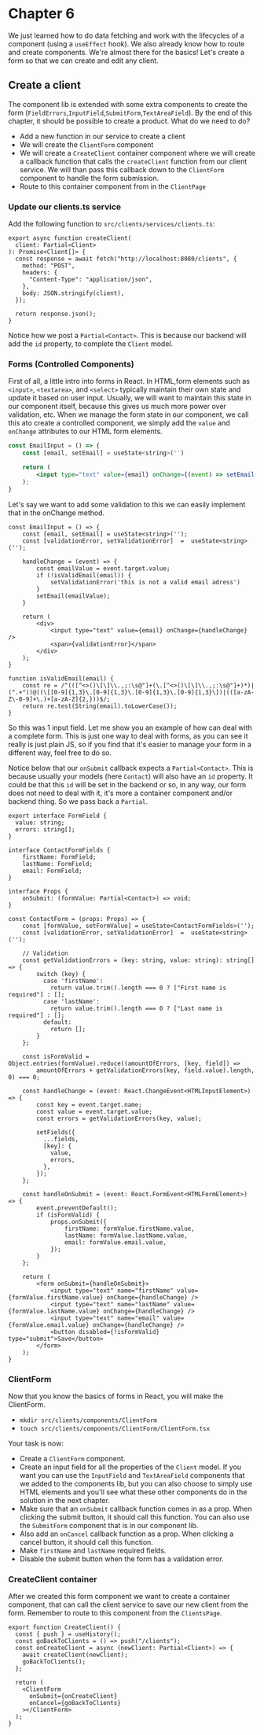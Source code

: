 # Chapter 6

We just learned how to do data fetching and work with the lifecycles of a component (using a `useEffect` hook).
We also already know how to route and create components. We're almost there for the basics! Let's create a form
so that we can create and edit any client.

## Create a client

The component lib is extended with some extra components to create the form (`FieldErrors`,`InputField`,`SubmitForm`,`TextAreaField`).
By the end of this chapter, it should be possible to create a product. What do we need to do?
- Add a new function in our service to create a client
- We will create the `ClientForm` component
- We will create a `CreateClient` container component where we will create a callback function that calls the `createClient` function
from our client service. We will than pass this callback down to the `ClientForm` component to handle the form submission.
- Route to this container component from in the `ClientPage`

### Update our clients.ts service

Add the following function to `src/clients/services/clients.ts`:

```tsx
export async function createClient(
  client: Partial<Client>
): Promise<Client[]> {
  const response = await fetch("http://localhost:8080/clients", {
    method: "POST",
    headers: {
      "Content-Type": "application/json",
    },
    body: JSON.stringify(client),
  });

  return response.json();
}
```

Notice how we post a `Partial<Contact>`. This is because our backend will add the `id` property, to complete the `Client` model.

### Forms (Controlled Components)

First of all, a little intro into forms in React. In HTML,form elements such as `<input>`, `<textarea>`,
and `<select>` typically maintain their own state and update it based on user input. 
Usually, we will want to maintain this state in our component itself, because this gives us much more power over validation, etc.
When we manage the form state in our component, we call this ato create a controlled component, we simply add the `value` and `onChange` attributes to our HTML form elements.
```jsx harmony
const EmailInput = () => {
    const [email, setEmail] = useState<string>('')

    return (
        <input type="text" value={email} onChange={(event) => setEmail(event.target.value)} />
    );
}
```

Let's say we want to add some validation to this we can easily implement that in the onChange method. 

```tsx
const EmailInput = () => {
    const [email, setEmail] = useState<string>('');
    const [validationError, setValidationError]  =  useState<string>('');
    
    handleChange = (event) => {
        const emailValue = event.target.value;
        if (!isValidEmail(email)) {
            setValidationError('this is not a valid email adress')
        }
        setEmail(emailValue);
    }

    return (
        <div>
            <input type="text" value={email} onChange={handleChange} />
            <span>{validationError}</span>
        </div>
    );
}

function isValidEmail(email) {
    const re = /^(([^<>()\[\]\\.,;:\s@"]+(\.[^<>()\[\]\\.,;:\s@"]+)*)|(".+"))@((\[[0-9]{1,3}\.[0-9]{1,3}\.[0-9]{1,3}\.[0-9]{1,3}\])|(([a-zA-Z\-0-9]+\.)+[a-zA-Z]{2,}))$/;
    return re.test(String(email).toLowerCase());
}
```

So this was 1 input field. Let me show you an example of how can deal with a complete form.
This is just one way to deal with forms, as you can see it really is just plain JS, so if you find 
that it's easier to manage your form in a different way, feel free to do so.

Notice below that our `onSubmit` callback expects a `Partial<Contact>`. This is because usually your models (here `Contact`)
will also have an `id` property. It could be that this `id` will be set in the backend or so, in any way, our form does not need
to deal with it, it's more a container component and/or backend thing. So we pass back a `Partial`.

```tsx
export interface FormField {
  value: string;
  errors: string[];
}

interface ContactFormFields {
    firstName: FormField;
    lastName: FormField;
    email: FormField;
}

interface Props {
    onSubmit: (formValue: Partial<Contact>) => void;
}

const ContactForm = (props: Props) => {
    const [formValue, setFormValue] = useState<ContactFormFields>('');
    const [validationError, setValidationError]  =  useState<string>('');
    
    // Validation
    const getValidationErrors = (key: string, value: string): string[] => {
        switch (key) {
          case 'firstName':
            return value.trim().length === 0 ? ["First name is required"] : [];
          case 'lastName':
            return value.trim().length === 0 ? ["Last name is required"] : [];
          default:
            return [];
        }
    };

    const isFormValid = Object.entries(formValue).reduce((amountOfErrors, [key, field]) =>
        amountOfErrors + getValidationErrors(key, field.value).length, 0) === 0;

    const handleChange = (event: React.ChangeEvent<HTMLInputElement>) => {
        const key = event.target.name;
        const value = event.target.value;
        const errors = getValidationErrors(key, value);

        setFields({
          ...fields,
          [key]: {
            value,
            errors,
          },
        });
    };

    const handleOnSubmit = (event: React.FormEvent<HTMLFormElement>) => {
        event.preventDefault();
        if (isFormValid) {
            props.onSubmit({
                firstName: formValue.firstName.value,
                lastName: formValue.lastName.value,
                email: formValue.email.value,
            });
        }
    };

    return (
        <form onSubmit={handleOnSubmit}>
            <input type="text" name="firstName" value={formValue.firstName.value} onChange={handleChange} />
            <input type="text" name="lastName" value={formValue.lastName.value} onChange={handleChange} />
            <input type="text" name="email" value={formValue.email.value} onChange={handleChange} />
            <button disabled={!isFormValid} type="submit">Save</button>
        </form>
    );
}
```

### ClientForm

Now that you know the basics of forms in React, you will make the ClientForm.

- `mkdir src/clients/components/ClientForm`
- `touch src/clients/components/ClientForm/ClientForm.tsx`

Your task is now: 
* Create a `ClientForm` component.
* Create an input field for all the properties of the `Client` model. If you want you can use the `InputField`
and `TextAreaField` components that we added to the components lib, but you can also choose to simply
 use HTML elements and you'll see what these other components do in the solution in the next chapter.
* Make sure that an `onSubmit` callback function comes in as a prop.
When clicking the submit button, it should call this function. You can also use the  `SubmitForm` component that is in 
our component lib.
* Also add an `onCancel` callback function as a prop.
When clicking a cancel button, it should call this function.
* Make `firstName` and `lastName` required fields.
* Disable the submit button when the form has a validation error.


### CreateClient container
After we created this form component we want to create a container component, that can call the client service to save
our new client from the form.
Remember to route to this component from the `ClientsPage`.

```tsx
export function CreateClient() {
  const { push } = useHistory();
  const goBackToClients = () => push("/clients");
  const onCreateClient = async (newClient: Partial<Client>) => {
    await createClient(newClient);
    goBackToClients();
  };

  return (
    <ClientForm
      onSubmit={onCreateClient}
      onCancel={goBackToClients}
    ></ClientForm>
  );
}
```

